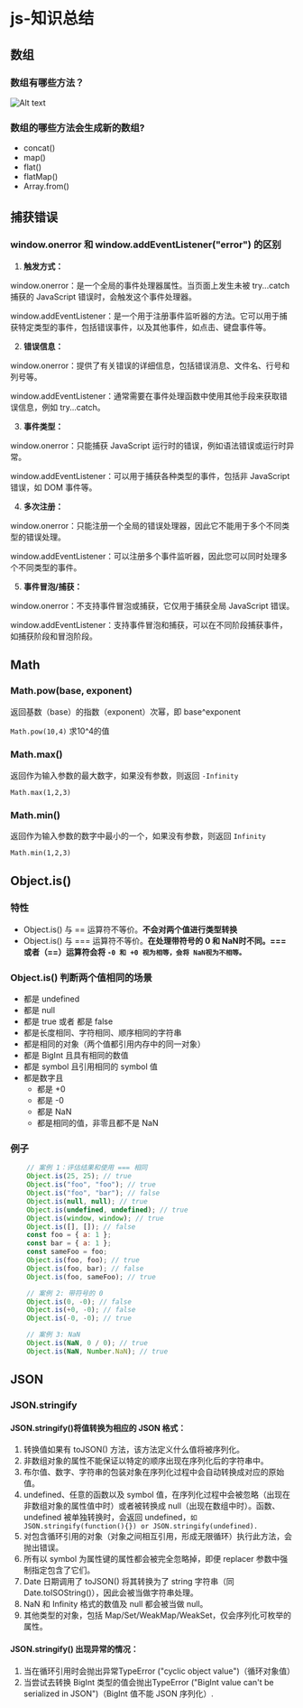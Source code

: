 # js-知识总结
## 数组
### 数组有哪些方法？
![Alt text](Array.png)
### 数组的哪些方法会生成新的数组?
  * concat()
  * map()
  * flat()
  * flatMap()
  * Array.from() 
   
## 捕获错误
### window.onerror 和 window.addEventListener("error") 的区别
  1. **触发方式：**

  window.onerror：是一个全局的事件处理器属性。当页面上发生未被 try...catch 捕获的 JavaScript 错误时，会触发这个事件处理器。

  window.addEventListener：是一个用于注册事件监听器的方法。它可以用于捕获特定类型的事件，包括错误事件，以及其他事件，如点击、键盘事件等。

  2. **错误信息：**

  window.onerror：提供了有关错误的详细信息，包括错误消息、文件名、行号和列号等。

  window.addEventListener：通常需要在事件处理函数中使用其他手段来获取错误信息，例如 try...catch。

  3. **事件类型：**

  window.onerror：只能捕获 JavaScript 运行时的错误，例如语法错误或运行时异常。

  window.addEventListener：可以用于捕获各种类型的事件，包括非 JavaScript 错误，如 DOM 事件等。

  4. **多次注册：**

  window.onerror：只能注册一个全局的错误处理器，因此它不能用于多个不同类型的错误处理。

  window.addEventListener：可以注册多个事件监听器，因此您可以同时处理多个不同类型的事件。

  5. **事件冒泡/捕获：**

  window.onerror：不支持事件冒泡或捕获，它仅用于捕获全局 JavaScript 错误。

  window.addEventListener：支持事件冒泡和捕获，可以在不同阶段捕获事件，如捕获阶段和冒泡阶段。

## Math
### Math.pow(base, exponent)

  返回基数（base）的指数（exponent）次幂，即 base^exponent

  ```Math.pow(10,4)``` 求10^4的值

### Math.max()
  返回作为输入参数的最大数字，如果没有参数，则返回 ```-Infinity```

  ```Math.max(1,2,3)```

### Math.min()

  返回作为输入参数的数字中最小的一个，如果没有参数，则返回 ```Infinity```
  
  ```Math.min(1,2,3)```

## Object.is()
### 特性
  - Object.is() 与 == 运算符不等价。**不会对两个值进行类型转换**
  - Object.is() 与 === 运算符不等价。**在处理带符号的 0 和 NaN时不同。=== 或者（==）运算符会将 ```-0 和 +0 视为相等，会将 NaN视为不相等。```**

### Object.is() 判断两个值相同的场景
  - 都是 undefined
  - 都是 null
  - 都是 true 或者 都是 false
  - 都是长度相同、字符相同、顺序相同的字符串
  - 都是相同的对象（两个值都引用内存中的同一对象）
  - 都是 BigInt 且具有相同的数值
  - 都是 symbol 且引用相同的 symbol 值
  - 都是数字且
    - 都是 +0
    - 都是 -0
    - 都是 NaN
    - 都是相同的值，非零且都不是 NaN

### 例子
```js
    // 案例 1：评估结果和使用 === 相同
    Object.is(25, 25); // true
    Object.is("foo", "foo"); // true
    Object.is("foo", "bar"); // false
    Object.is(null, null); // true
    Object.is(undefined, undefined); // true
    Object.is(window, window); // true
    Object.is([], []); // false
    const foo = { a: 1 };
    const bar = { a: 1 };
    const sameFoo = foo;
    Object.is(foo, foo); // true
    Object.is(foo, bar); // false
    Object.is(foo, sameFoo); // true

    // 案例 2: 带符号的 0
    Object.is(0, -0); // false
    Object.is(+0, -0); // false
    Object.is(-0, -0); // true

    // 案例 3: NaN
    Object.is(NaN, 0 / 0); // true
    Object.is(NaN, Number.NaN); // true
```

## JSON
### JSON.stringify
#### **JSON.stringify()将值转换为相应的 JSON 格式：**

  1. 转换值如果有 toJSON() 方法，该方法定义什么值将被序列化。
  2. 非数组对象的属性不能保证以特定的顺序出现在序列化后的字符串中。
  3. 布尔值、数字、字符串的包装对象在序列化过程中会自动转换成对应的原始值。
  4. undefined、任意的函数以及 symbol 值，在序列化过程中会被忽略（出现在非数组对象的属性值中时）或者被转换成 null（出现在数组中时）。函数、undefined 被单独转换时，会返回 undefined，```如JSON.stringify(function(){}) or JSON.stringify(undefined).```
  5. 对包含循环引用的对象（对象之间相互引用，形成无限循环）执行此方法，会抛出错误。
  6. 所有以 symbol 为属性键的属性都会被完全忽略掉，即便 replacer 参数中强制指定包含了它们。
  7. Date 日期调用了 toJSON() 将其转换为了 string 字符串（同 Date.toISOString()），因此会被当做字符串处理。
  8. NaN 和 Infinity 格式的数值及 null 都会被当做 null。
  9. 其他类型的对象，包括 Map/Set/WeakMap/WeakSet，仅会序列化可枚举的属性。

####  **JSON.stringify() 出现异常的情况：**
  1. 当在循环引用时会抛出异常TypeError ("cyclic object value")（循环对象值）
  2. 当尝试去转换 BigInt 类型的值会抛出TypeError ("BigInt value can't be serialized in JSON")（BigInt 值不能 JSON 序列化）.